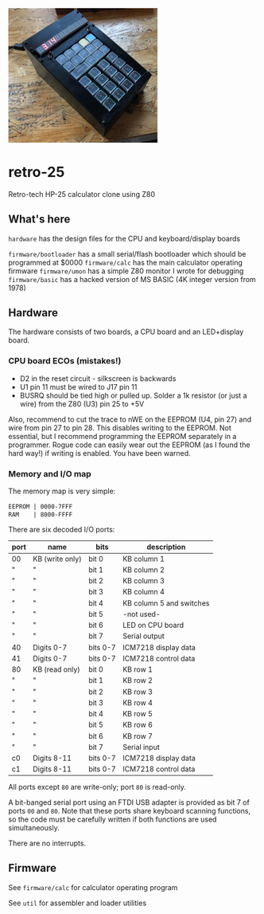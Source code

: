 <img src=https://github.com/eshazen/retro-25/blob/master/photos/quarter.jpg width=300>

# retro-25
Retro-tech HP-25 calculator clone using Z80

## What's here

`hardware` has the design files for the CPU and keyboard/display boards

`firmware/bootloader` has a small serial/flash bootloader which should be programmed at $0000
`firmware/calc` has the main calculator operating firmware
`firmware/umon` has a simple Z80 monitor I wrote for debugging
`firmware/basic` has a hacked version of MS BASIC (4K integer version from 1978)

## Hardware
The hardware consists of two boards, a CPU board and an LED+display board.


### CPU board ECOs (mistakes!)

* D2 in the reset circuit - silkscreen is backwards
* U1 pin 11 must be wired to J17 pin 11
* BUSRQ should be tied high or pulled up.  Solder a 1k resistor (or just a wire) from the Z80 (U3) pin 25 to +5V

Also, recommend to cut the trace to nWE on the EEPROM (U4, pin 27) and wire from pin 27 to pin 28.  This disables writing to the EEPROM.  Not essential, but I recommend programming the EEPROM separately in a programmer.  Rogue code can easily wear out the EEPROM (as I found the hard way!) if writing is enabled.  You have been warned.

### Memory and I/O map

The memory map is very simple:

```
EEPROM | 0000-7FFF
RAM    | 8000-FFFF
```
There are six decoded I/O ports:

port | name          | bits  | description
--- | -------------  | ----- | ---------
00 | KB (write only) | bit 0 | KB column 1
"   | "                | bit 1 | KB column 2
"   | "                | bit 2 | KB column 3
"   | "                | bit 3 | KB column 4
"   | "                | bit 4 | KB column 5 and switches
"   | "                | bit 5 | -not used-
"   | "                | bit 6 | LED on CPU board
"   | "                | bit 7 | Serial output
40 | Digits 0-7      | bits 0-7 | ICM7218 display data
41 | Digits 0-7      | bits 0-7 | ICM7218 control data
80 | KB (read only)  | bit 0 | KB row 1
"   | "                | bit 1 | KB row 2
"   | "                | bit 2 | KB row 3
"   | "                | bit 3 | KB row 4
"   | "                | bit 4 | KB row 5
"   | "                | bit 5 | KB row 6
"   | "                | bit 6 | KB row 7
"   | "                | bit 7 | Serial input
c0 | Digits 8-11     | bits 0-7 | ICM7218 display data
c1 | Digits 8-11     | bits 0-7 | ICM7218 control data

All ports except `80` are write-only; port `80` is read-only.

A bit-banged serial port using an FTDI USB adapter is provided
as bit 7 of ports `00` and `80`.  Note that these ports share
keyboard scanning functions, so the code must be carefully written
if both functions are used simultaneously.

There are no interrupts.


## Firmware

See `firmware/calc` for calculator operating program

See `util` for assembler and loader utilities


